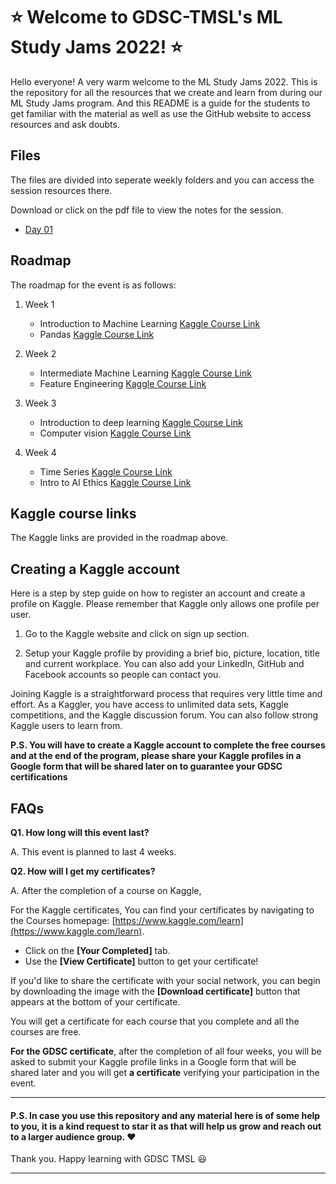 # :star: Welcome to GDSC-TMSL's ML Study Jams 2022! :star:

Hello everyone! A very warm welcome to the ML Study Jams 2022. This is the repository for all the resources that we create and learn from during our ML Study Jams program. And this README is a guide for the students to get familiar with the material as well as use the GitHub website to access resources and ask doubts.

## Files
The files are divided into seperate weekly folders and you can access the session resources there.

Download or click on the pdf file to view the notes for the session.

- [Day 01](https://github.com/GDSC-TMSL/ML-Study-Jams/tree/main/ML%20Study%20Jam%20Day%201)

## Roadmap

The roadmap for the event is as follows:
1. Week 1
    - Introduction to Machine Learning [Kaggle Course Link](https://www.kaggle.com/learn/intro-to-machine-learning)
    - Pandas [Kaggle Course Link](https://www.kaggle.com/learn/pandas)

2. Week 2
    - Intermediate Machine Learning [Kaggle Course Link](https://www.kaggle.com/learn/intermediate-machine-learning)
    - Feature Engineering [Kaggle Course Link](https://www.kaggle.com/learn/feature-engineering)
  
3. Week 3
    - Introduction to deep learning [Kaggle Course Link](https://www.kaggle.com/learn/intro-to-deep-learning)
    - Computer vision [Kaggle Course Link](https://www.kaggle.com/learn/computer-vision)
  
4. Week 4
    - Time Series [Kaggle Course Link](https://www.kaggle.com/learn/time-series)
    - Intro to AI Ethics [Kaggle Course Link](https://www.kaggle.com/learn/intro-to-ai-ethics)

## Kaggle course links

The Kaggle links are provided in the roadmap above.

## Creating a Kaggle account

Here is a step by step guide on how to register an account and create a profile on Kaggle. Please remember that Kaggle only allows one profile per user.

1.  Go to the Kaggle website  and click on sign up section.
    
2.  Setup your Kaggle profile by providing a brief bio, picture, location, title and current workplace. You can also add your LinkedIn, GitHub and Facebook accounts so people can contact you.
    
Joining Kaggle is a straightforward process that requires very little time and effort. As a Kaggler, you have access to unlimited data sets, Kaggle competitions, and the Kaggle discussion forum. You can also follow strong Kaggle users to learn from.

**P.S. You will have to create a Kaggle account to complete the free courses and at the end of the program, please share your Kaggle profiles in a Google form that will be shared later on to guarantee your GDSC certifications**


## FAQs

**Q1. How long will this event last?**

A. This event is planned to last 4 weeks.

**Q2. How will I get my certificates?**

A. After the completion of a course on Kaggle,

For the Kaggle certificates, 
You can find your certificates by navigating to the Courses homepage: [https://www.kaggle.com/learn](https://www.kaggle.com/learn).

-   Click on the **[Your Completed]** tab.
-   Use the **[View Certificate]** button to get your certificate!

If you'd like to share the certificate with your social network, you can begin by downloading the image with the **[Download certificate]** button that appears at the bottom of your certificate.

You will get a certificate for each course that you complete and all the courses are free.

**For the GDSC certificate**, after the completion of all four weeks, you will be asked to submit your Kaggle profile links in a Google form that will be shared later and you will get **a certificate** verifying your participation in the event.

------------

#### P.S.  In case you use this repository and any material here is of some help to you, it is a kind request to star it as that will help us grow and reach out to a larger audience group. :heart:
Thank you. Happy learning with GDSC TMSL :smiley:

-----------
